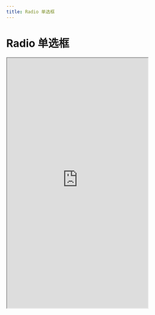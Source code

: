 ```yaml
---
title: Radio 单选框
---
```


# Radio 单选框

<iframe src="https://cfg-design.github.io/cfgd-uniapp3/#/pages/radio/index" style="width: 375px; height: 667px" />

# 待写